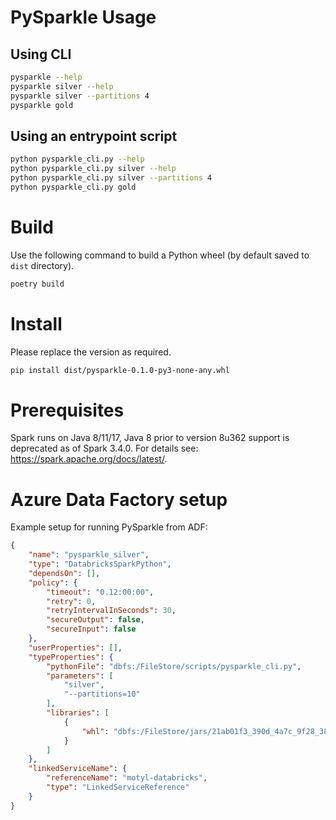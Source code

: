 # PySparkle Usage

## Using CLI

```bash
pysparkle --help
pysparkle silver --help
pysparkle silver --partitions 4
pysparkle gold
```

## Using an entrypoint script

```bash
python pysparkle_cli.py --help
python pysparkle_cli.py silver --help
python pysparkle_cli.py silver --partitions 4
python pysparkle_cli.py gold
```

# Build
Use the following command to build a Python wheel (by default saved to `dist` directory).

```bash
poetry build
```

# Install
Please replace the version as required.

```bash
pip install dist/pysparkle-0.1.0-py3-none-any.whl
```

# Prerequisites
Spark runs on Java 8/11/17, Java 8 prior to version 8u362 support is deprecated
as of Spark 3.4.0. For details see: https://spark.apache.org/docs/latest/.

# Azure Data Factory setup
Example setup for running PySparkle from ADF:

```json
{
    "name": "pysparkle_silver",
    "type": "DatabricksSparkPython",
    "dependsOn": [],
    "policy": {
        "timeout": "0.12:00:00",
        "retry": 0,
        "retryIntervalInSeconds": 30,
        "secureOutput": false,
        "secureInput": false
    },
    "userProperties": [],
    "typeProperties": {
        "pythonFile": "dbfs:/FileStore/scripts/pysparkle_cli.py",
        "parameters": [
            "silver",
            "--partitions=10"
        ],
        "libraries": [
            {
                "whl": "dbfs:/FileStore/jars/21ab01f3_390d_4a7c_9f28_384350b12219/pysparkle-0.1.0-py3-none-any.whl"
            }
        ]
    },
    "linkedServiceName": {
        "referenceName": "motyl-databricks",
        "type": "LinkedServiceReference"
    }
}
```
